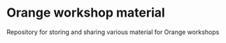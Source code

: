 # Orange workshop material
Repository for storing and sharing various material for Orange workshops
